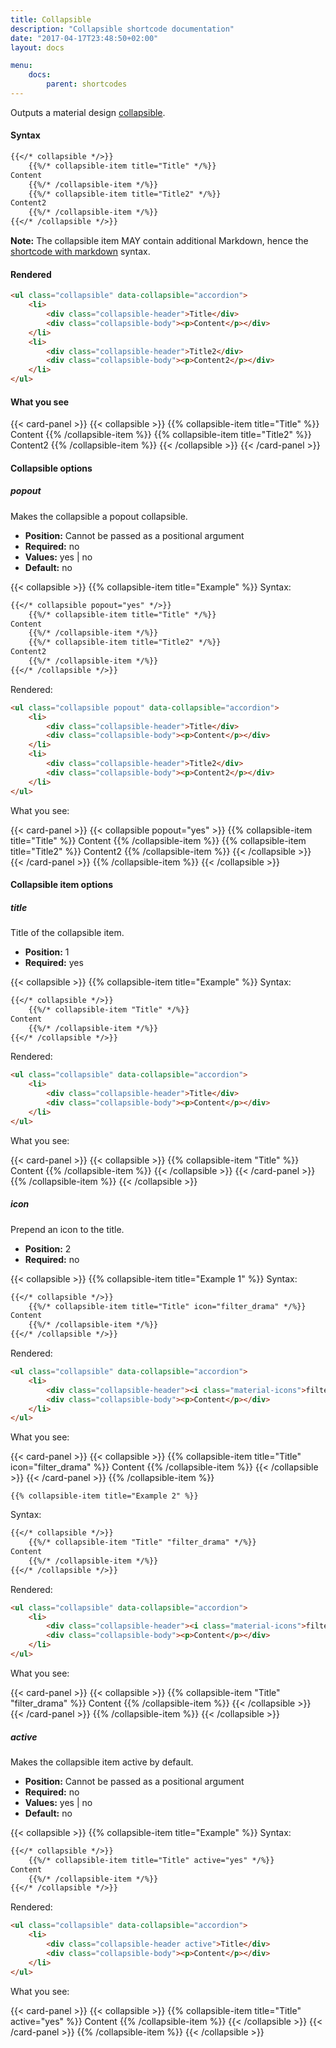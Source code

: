 ```yaml
---
title: Collapsible
description: "Collapsible shortcode documentation"
date: "2017-04-17T23:48:50+02:00"
layout: docs

menu:
    docs:
        parent: shortcodes
---
```


Outputs a material design [collapsible](http://materializecss.com/collapsible.html).


#### Syntax

``` markdown
{{</* collapsible */>}}
    {{%/* collapsible-item title="Title" */%}}
Content
    {{%/* /collapsible-item */%}}
    {{%/* collapsible-item title="Title2" */%}}
Content2
    {{%/* /collapsible-item */%}}
{{</* /collapsible */>}}
```

**Note:** The collapsible item MAY contain additional Markdown, hence the [shortcode with markdown](https://gohugo.io/extras/shortcodes/#shortcodes-with-markdown) syntax.


#### Rendered

``` html
<ul class="collapsible" data-collapsible="accordion">
    <li>
        <div class="collapsible-header">Title</div>
        <div class="collapsible-body"><p>Content</p></div>
    </li>
    <li>
        <div class="collapsible-header">Title2</div>
        <div class="collapsible-body"><p>Content2</p></div>
    </li>
</ul>
```


#### What you see

{{< card-panel >}}
{{< collapsible >}}
    {{% collapsible-item title="Title" %}}
Content
    {{% /collapsible-item %}}
    {{% collapsible-item title="Title2" %}}
Content2
    {{% /collapsible-item %}}
{{< /collapsible >}}
{{< /card-panel >}}


#### Collapsible options

##### popout

Makes the collapsible a popout collapsible.

- **Position:** Cannot be passed as a positional argument
- **Required:** no
- **Values:** yes | no
- **Default:** no


{{< collapsible >}}
    {{% collapsible-item title="Example" %}}
Syntax:

``` markdown
{{</* collapsible popout="yes" */>}}
    {{%/* collapsible-item title="Title" */%}}
Content
    {{%/* /collapsible-item */%}}
    {{%/* collapsible-item title="Title2" */%}}
Content2
    {{%/* /collapsible-item */%}}
{{</* /collapsible */>}}
```

Rendered:

``` html
<ul class="collapsible popout" data-collapsible="accordion">
    <li>
        <div class="collapsible-header">Title</div>
        <div class="collapsible-body"><p>Content</p></div>
    </li>
    <li>
        <div class="collapsible-header">Title2</div>
        <div class="collapsible-body"><p>Content2</p></div>
    </li>
</ul>
```

What you see:

{{< card-panel >}}
{{< collapsible popout="yes" >}}
    {{% collapsible-item title="Title" %}}
Content
    {{% /collapsible-item %}}
    {{% collapsible-item title="Title2" %}}
Content2
    {{% /collapsible-item %}}
{{< /collapsible >}}
{{< /card-panel >}}
    {{% /collapsible-item %}}
{{< /collapsible >}}


#### Collapsible item options

##### title

Title of the collapsible item.

- **Position:** 1
- **Required:** yes


{{< collapsible >}}
    {{% collapsible-item title="Example" %}}
Syntax:

``` markdown
{{</* collapsible */>}}
    {{%/* collapsible-item "Title" */%}}
Content
    {{%/* /collapsible-item */%}}
{{</* /collapsible */>}}
```

Rendered:

``` html
<ul class="collapsible" data-collapsible="accordion">
    <li>
        <div class="collapsible-header">Title</div>
        <div class="collapsible-body"><p>Content</p></div>
    </li>
</ul>
```

What you see:

{{< card-panel >}}
{{< collapsible >}}
    {{% collapsible-item "Title" %}}
Content
    {{% /collapsible-item %}}
{{< /collapsible >}}
{{< /card-panel >}}
    {{% /collapsible-item %}}
{{< /collapsible >}}


##### icon

Prepend an icon to the title.

- **Position:** 2
- **Required:** no


{{< collapsible >}}
    {{% collapsible-item title="Example 1" %}}
Syntax:

``` markdown
{{</* collapsible */>}}
    {{%/* collapsible-item title="Title" icon="filter_drama" */%}}
Content
    {{%/* /collapsible-item */%}}
{{</* /collapsible */>}}
```

Rendered:

``` html
<ul class="collapsible" data-collapsible="accordion">
    <li>
        <div class="collapsible-header"><i class="material-icons">filter_drama</i>Title</div>
        <div class="collapsible-body"><p>Content</p></div>
    </li>
</ul>
```

What you see:

{{< card-panel >}}
{{< collapsible >}}
    {{% collapsible-item title="Title" icon="filter_drama" %}}
Content
    {{% /collapsible-item %}}
{{< /collapsible >}}
{{< /card-panel >}}
    {{% /collapsible-item %}}


    {{% collapsible-item title="Example 2" %}}
Syntax:

``` markdown
{{</* collapsible */>}}
    {{%/* collapsible-item "Title" "filter_drama" */%}}
Content
    {{%/* /collapsible-item */%}}
{{</* /collapsible */>}}
```

Rendered:

``` html
<ul class="collapsible" data-collapsible="accordion">
    <li>
        <div class="collapsible-header"><i class="material-icons">filter_drama</i>Title</div>
        <div class="collapsible-body"><p>Content</p></div>
    </li>
</ul>
```

What you see:

{{< card-panel >}}
{{< collapsible >}}
    {{% collapsible-item "Title" "filter_drama" %}}
Content
    {{% /collapsible-item %}}
{{< /collapsible >}}
{{< /card-panel >}}
    {{% /collapsible-item %}}
{{< /collapsible >}}


##### active

Makes the collapsible item active by default.

- **Position:** Cannot be passed as a positional argument
- **Required:** no
- **Values:** yes | no
- **Default:** no


{{< collapsible >}}
    {{% collapsible-item title="Example" %}}
Syntax:

``` markdown
{{</* collapsible */>}}
    {{%/* collapsible-item title="Title" active="yes" */%}}
Content
    {{%/* /collapsible-item */%}}
{{</* /collapsible */>}}
```

Rendered:

``` html
<ul class="collapsible" data-collapsible="accordion">
    <li>
        <div class="collapsible-header active">Title</div>
        <div class="collapsible-body"><p>Content</p></div>
    </li>
</ul>
```

What you see:

{{< card-panel >}}
{{< collapsible >}}
    {{% collapsible-item title="Title" active="yes" %}}
Content
    {{% /collapsible-item %}}
{{< /collapsible >}}
{{< /card-panel >}}
    {{% /collapsible-item %}}
{{< /collapsible >}}
